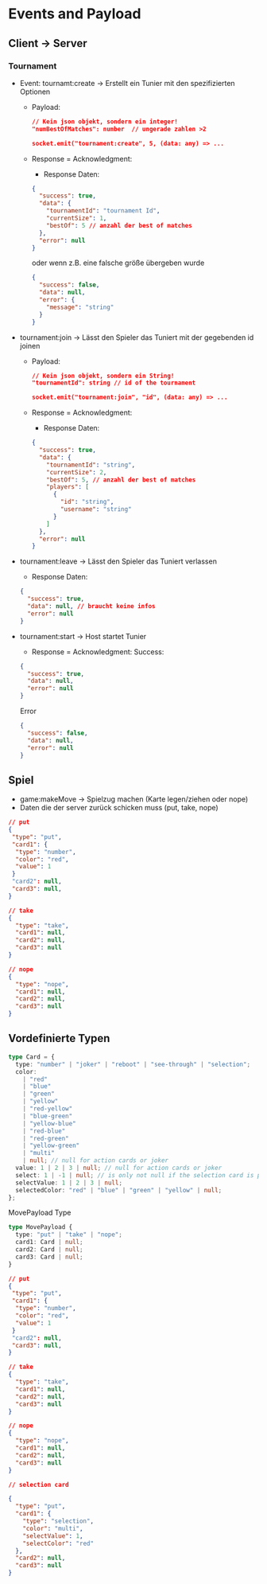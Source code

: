 # Events and Payload

## Client → Server

### Tournament

- Event: tournamt:create → Erstellt ein Tunier mit den spezifizierten Optionen

  - Payload:

    ```json
    // Kein json objekt, sondern ein integer!
    "numBestOfMatches": number  // ungerade zahlen >2

    socket.emit("tournament:create", 5, (data: any) => ...
    ```

  - Response = Acknowledgment:

    - Response Daten:

    ```json
    {
      "success": true,
      "data": {
        "tournamentId": "tournament Id",
        "currentSize": 1,
        "bestOf": 5 // anzahl der best of matches
      },
      "error": null
    }
    ```

    oder wenn z.B. eine falsche größe übergeben wurde

    ```json
    {
      "success": false,
      "data": null,
      "error": {
        "message": "string"
      }
    }
    ```

- tournament:join → Lässt den Spieler das Tuniert mit der gegebenden id joinen

  - Payload:

    ```json
    // Kein json objekt, sondern ein String!
    "tournamentId": string // id of the tournament

    socket.emit("tournament:join", "id", (data: any) => ...
    ```

  - Response = Acknowledgment:

    - Response Daten:

    ```json
    {
      "success": true,
      "data": {
        "tournamentId": "string",
        "currentSize": 2,
        "bestOf": 5, // anzahl der best of matches
        "players": [
          {
            "id": "string",
            "username": "string"
          }
        ]
      },
      "error": null
    }
    ```

- tournament:leave → Lässt den Spieler das Tuniert verlassen

  - Response Daten:

  ```json
  {
    "success": true,
    "data": null, // braucht keine infos
    "error": null
  }
  ```

- tournament:start → Host startet Tunier

  - Response = Acknowledgment:
    Success:

  ```json
  {
    "success": true,
    "data": null,
    "error": null
  }
  ```

  Error

  ```json
  {
    "success": false,
    "data": null,
    "error": null
  }
  ```

## Spiel

- game:makeMove → Spielzug machen (Karte legen/ziehen oder nope)
- Daten die der server zurück schicken muss (put, take, nope)

```json
// put
{
 "type": "put",
 "card1": {
  "type": "number",
  "color": "red",
  "value": 1
 }
 "card2": null,
 "card3": null,
}
```

```json
// take
{
  "type": "take",
  "card1": null,
  "card2": null,
  "card3": null
}
```

```json
// nope
{
  "type": "nope",
  "card1": null,
  "card2": null,
  "card3": null
}
```

## Vordefinierte Typen

```ts
type Card = {
  type: "number" | "joker" | "reboot" | "see-through" | "selection";
  color:
    | "red"
    | "blue"
    | "green"
    | "yellow"
    | "red-yellow"
    | "blue-green"
    | "yellow-blue"
    | "red-blue"
    | "red-green"
    | "yellow-green"
    | "multi"
    | null; // null for action cards or joker
  value: 1 | 2 | 3 | null; // null for action cards or joker
  select: 1 | -1 | null; // is only not null if the selection card is played
  selectValue: 1 | 2 | 3 | null;
  selectedColor: "red" | "blue" | "green" | "yellow" | null;
};
```

MovePayload Type

```ts
type MovePayload {
  type: "put" | "take" | "nope";
  card1: Card | null;
  card2: Card | null;
  card3: Card | null;
}
```

```json
// put
{
 "type": "put",
 "card1": {
  "type": "number",
  "color": "red",
  "value": 1
 }
 "card2": null,
 "card3": null,
}
```

```json
// take
{
  "type": "take",
  "card1": null,
  "card2": null,
  "card3": null
}
```

```json
// nope
{
  "type": "nope",
  "card1": null,
  "card2": null,
  "card3": null
}
```

```json
// selection card

{
  "type": "put",
  "card1": {
    "type": "selection",
    "color": "multi",
    "selectValue": 1,
    "selectColor": "red"
  },
  "card2": null,
  "card3": null
}
```
